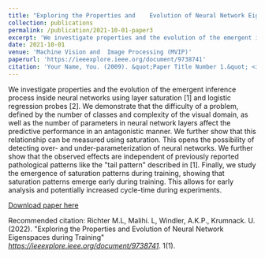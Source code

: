 ```yaml
---
title: "Exploring the Properties and 	Evolution of Neural Network Eigenspaces during Training"
collection: publications
permalink: /publication/2021-10-01-paper3
excerpt: 'We investigate properties and the evolution of the emergent inference process inside neural networks using layer saturation [1] and logistic regression probes [2]. We demonstrate that the difficulty of a problem, defined by the number of classes and complexity of the visual domain, as well as the number of parameters in neural network layers affect the predictive performance in an antagonistic manner. We further show that this relationship can be measured using saturation. This opens the possibility of detecting over- and under-parameterization of neural networks. We further show that the observed effects are independent of previously reported pathological patterns like the "tail pattern" described in [1]. Finally, we study the emergence of saturation patterns during training, showing that saturation patterns emerge early during training. This allows for early analysis and potentially increased cycle-time during experiments.'
date: 2021-10-01
venue: 'Machine Vision and 	Image Processing (MVIP)'
paperurl: 'https://ieeexplore.ieee.org/document/9738741'
citation: 'Your Name, You. (2009). &quot;Paper Title Number 1.&quot; <i>Machine Vision and 	Image Processing (MVIP)</i>. 1(1).'
---
```

We investigate properties and the evolution of the emergent inference process inside neural networks using layer saturation [1] and logistic regression probes [2]. We demonstrate that the difficulty of a problem, defined by the number of classes and complexity of the visual domain, as well as the number of parameters in neural network layers affect the predictive performance in an antagonistic manner. We further show that this relationship can be measured using saturation. This opens the possibility of detecting over- and under-parameterization of neural networks. We further show that the observed effects are independent of previously reported pathological patterns like the "tail pattern" described in [1]. Finally, we study the emergence of saturation patterns during training, showing that saturation patterns emerge early during training. This allows for early analysis and potentially increased cycle-time during experiments.

[Download paper here](https://ieeexplore.ieee.org/document/9738741)

Recommended citation: Richter M.L, Malihi. L, Windler, A.K.P., Krumnack. U. (2022). "Exploring the Properties and 	Evolution of Neural Network Eigenspaces during Training" <i>https://ieeexplore.ieee.org/document/9738741</i>. 1(1).
